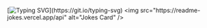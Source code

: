 [![Typing SVG](https://readmetypingsvg.herokuapp.com/?lines=Hi+there!;How+about+a+joke?)](https://git.io/typing-svg)
<img src="https://readme-jokes.vercel.app/api" alt="Jokes Card" />
